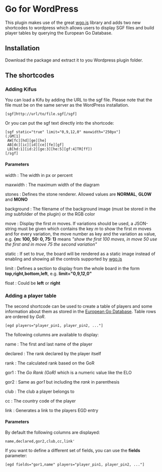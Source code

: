 Go for WordPress
================

This plugin makes use of the great [wgo.js](http://wgo.waltheri.net) library and adds two new shortcodes to wordpress which allows users to display SGF files and build player tables by querying the European Go Database.

## Installation

Download the package and extract it to you Wordpress plugin folder.

## The shortcodes

### Adding Kifus

You can load a Kifu by adding the URL to the sgf file. Please note that the file must be on the same server as the WordPress installation.

    [sgf]http://url/to/file.sgf[/sgf]

Or you can put the sgf text directly into the shortcode:

    [sgf static="true" limit="0,9,12,0" maxwidth="250px"]
    (;GM[1]
     AW[fc][hd][ge][he]
     AB[dc][ic][id][ce][fe][gf]
     LB[hd:1][id:2][ge:3][he:5][gf:4]TR[ff])
    [/sgf]

#### Parameters

width
:    The width in px or percent

maxwidth
:	   The maximum width of the diagram

stones
:	   Defines the stone renderer. Allowed values are __NORMAL__, __GLOW__ and __MONO__

background
:    The filename of the background image (must be stored in the _img_ subfolder of the plugin) or the RGB color

move
:    Display the first _m_ moves. If variations should be used, a JSON-string must be given which contains the key _m_ to show the first _m_ moves and for every variation, the move number as key and the variation as value, e.g. __{m: 100, 50: 0, 75: 1}__ means _"show the first 100 moves, in move 50 use the first and in move 75 the second variation"_

static
:    If set to _true_, the board will be rendered as a static image instead of enabling and showing all the controls supported by [wgo.js](http://wgo.waltheri.net)

limit
:    Defines a section to display from the whole board in the form __top,right,bottom,left__, e.g. __limit="0,9,12,0"__

float
:    Could be __left__ or __right__

### Adding a player table

The second shortcode can be used to create a table of players and some information about them as stored in the [European Go Database](http://europeangodatabase.eu). Table rows are ordered by _GoR_.

    [egd players="player_pin1, player_pin2, ..."]

The following columns are available to display:

name
:    The first and last name of the player

declared
:    The rank declared by the player itself

rank
:    The calculated rank based on the GoR

gor1
:    The _Go Rank (GoR)_ which is a numeric value like the ELO

gor2
:    Same as _gor1_ but including the _rank_ in parenthesis

club
:    The club a player belongs to

cc
:    The country code of the player

link
:    Generates a link to the players EGD entry

#### Parameters

By default the following columns are displayed:

    name,declared,gor2,club,cc,link'

If you want to define a different set of fields, you can use the __fields__ parameter:

    [egd fields="gor1,name" players="player_pin1, player_pin2, ..."]